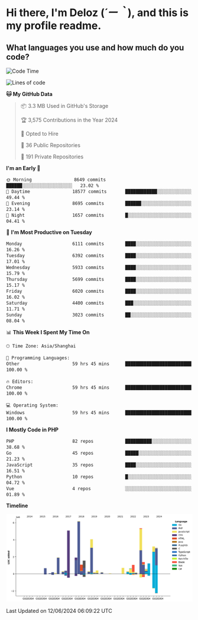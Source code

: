 # **Hi there, I'm Deloz (*´ー｀*), and this is my profile readme.**

## **What languages you use and how much do you code?**

<!--START_SECTION:waka-->
![Code Time](http://img.shields.io/badge/Code%20Time-4%2C180%20hrs%2035%20mins-blue)

![Lines of code](https://img.shields.io/badge/From%20Hello%20World%20I%27ve%20Written-41.9%20million%20lines%20of%20code-blue)

**🐱 My GitHub Data** 

> 📦 3.3 MB Used in GitHub's Storage 
 > 
> 🏆 3,575 Contributions in the Year 2024
 > 
> 💼 Opted to Hire
 > 
> 📜 36 Public Repositories 
 > 
> 🔑 191 Private Repositories 
 > 
**I'm an Early 🐤** 

```text
🌞 Morning                8649 commits        ██████░░░░░░░░░░░░░░░░░░░   23.02 % 
🌆 Daytime                18577 commits       ████████████░░░░░░░░░░░░░   49.44 % 
🌃 Evening                8695 commits        ██████░░░░░░░░░░░░░░░░░░░   23.14 % 
🌙 Night                  1657 commits        █░░░░░░░░░░░░░░░░░░░░░░░░   04.41 % 
```
📅 **I'm Most Productive on Tuesday** 

```text
Monday                   6111 commits        ████░░░░░░░░░░░░░░░░░░░░░   16.26 % 
Tuesday                  6392 commits        ████░░░░░░░░░░░░░░░░░░░░░   17.01 % 
Wednesday                5933 commits        ████░░░░░░░░░░░░░░░░░░░░░   15.79 % 
Thursday                 5699 commits        ████░░░░░░░░░░░░░░░░░░░░░   15.17 % 
Friday                   6020 commits        ████░░░░░░░░░░░░░░░░░░░░░   16.02 % 
Saturday                 4400 commits        ███░░░░░░░░░░░░░░░░░░░░░░   11.71 % 
Sunday                   3023 commits        ██░░░░░░░░░░░░░░░░░░░░░░░   08.04 % 
```


📊 **This Week I Spent My Time On** 

```text
🕑︎ Time Zone: Asia/Shanghai

💬 Programming Languages: 
Other                    59 hrs 45 mins      █████████████████████████   100.00 % 

🔥 Editors: 
Chrome                   59 hrs 45 mins      █████████████████████████   100.00 % 

💻 Operating System: 
Windows                  59 hrs 45 mins      █████████████████████████   100.00 % 
```

**I Mostly Code in PHP** 

```text
PHP                      82 repos            ██████████░░░░░░░░░░░░░░░   38.68 % 
Go                       45 repos            █████░░░░░░░░░░░░░░░░░░░░   21.23 % 
JavaScript               35 repos            ████░░░░░░░░░░░░░░░░░░░░░   16.51 % 
Python                   10 repos            █░░░░░░░░░░░░░░░░░░░░░░░░   04.72 % 
Vue                      4 repos             ░░░░░░░░░░░░░░░░░░░░░░░░░   01.89 % 
```



**Timeline**

![Lines of Code chart](https://raw.githubusercontent.com/deloz/deloz/main/assets/bar_graph.png)


 Last Updated on 12/06/2024 06:09:22 UTC
<!--END_SECTION:waka-->
